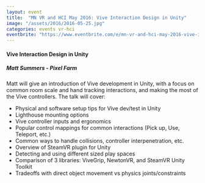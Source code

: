 ```yaml
---
layout: event
title:  "MN VR and HCI May 2016: Vive Interaction Design in Unity"
image: "/assets/2016/2016-05-25.jpg"
categories: events vr-hci
eventbrite: "https://www.eventbrite.com/e/mn-vr-and-hci-may-2016-vive-interaction-design-in-unity-tickets-25392235861?aff=ebdsoporgprofile"
---
```


#### Vive Interaction Design in Unity
##### Matt Summers - Pixel Farm

Matt will give an introduction of Vive development in Unity, with a focus on common room scale and hand tracking interactions, and making the most of the Vive controllers. The talk will cover:

* Physical and software setup tips for Vive dev/test in Unity
* Lighthouse mounting options
* Vive controller inputs and ergonomics
* Popular control mappings for common interactions (Pick up, Use, Teleport, etc.)
* Common ways to handle collisions, controller interpenetration, etc.
* Overview of SteamVR plugin for Unity
* Detecting and using different sized play spaces
* Comparison of 3 libraries: ViveGrip, NewtonVR, and SteamVR Unity Toolkit
* Tradeoffs with direct object movement vs physics joints/constraints
